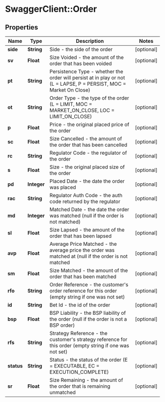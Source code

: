 # SwaggerClient::Order

## Properties
Name | Type | Description | Notes
------------ | ------------- | ------------- | -------------
**side** | **String** | Side - the side of the order | [optional] 
**sv** | **Float** | Size Voided - the amount of the order that has been voided | [optional] 
**pt** | **String** | Persistence Type - whether the order will persist at in play or not (L &#x3D; LAPSE, P &#x3D; PERSIST, MOC &#x3D; Market On Close) | [optional] 
**ot** | **String** | Order Type - the type of the order (L &#x3D; LIMIT, MOC &#x3D; MARKET_ON_CLOSE, LOC &#x3D; LIMIT_ON_CLOSE) | [optional] 
**p** | **Float** | Price - the original placed price of the order | [optional] 
**sc** | **Float** | Size Cancelled - the amount of the order that has been cancelled | [optional] 
**rc** | **String** | Regulator Code - the regulator of the order | [optional] 
**s** | **Float** | Size - the original placed size of the order | [optional] 
**pd** | **Integer** | Placed Date - the date the order was placed | [optional] 
**rac** | **String** | Regulator Auth Code - the auth code returned by the regulator | [optional] 
**md** | **Integer** | Matched Date - the date the order was matched (null if the order is not matched) | [optional] 
**sl** | **Float** | Size Lapsed - the amount of the order that has been lapsed | [optional] 
**avp** | **Float** | Average Price Matched - the average price the order was matched at (null if the order is not matched | [optional] 
**sm** | **Float** | Size Matched - the amount of the order that has been matched | [optional] 
**rfo** | **String** | Order Reference - the customer&#39;s order reference for this order (empty string if one was not set) | [optional] 
**id** | **String** | Bet Id - the id of the order | [optional] 
**bsp** | **Float** | BSP Liability - the BSP liability of the order (null if the order is not a BSP order) | [optional] 
**rfs** | **String** | Strategy Reference - the customer&#39;s strategy reference for this order (empty string if one was not set) | [optional] 
**status** | **String** | Status - the status of the order (E &#x3D; EXECUTABLE, EC &#x3D; EXECUTION_COMPLETE) | [optional] 
**sr** | **Float** | Size Remaining - the amount of the order that is remaining unmatched | [optional] 


